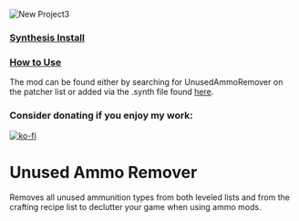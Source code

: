 ![New Project3](https://github.com/ReaperAnon/UnusedAmmoRemover/assets/63963239/893b02a8-b3bb-43dd-a052-5bcdca07717a)

### [Synthesis Install](https://github.com/Mutagen-Modding/Synthesis/wiki/Installation)
### [How to Use](https://github.com/Mutagen-Modding/Synthesis/wiki/Typical-Usage#adding-patchers)

The mod can be found either by searching for UnusedAmmoRemover on the patcher list or added via the .synth file found [here](https://github.com/ReaperAnon/UnusedAmmoRemover/releases/tag/meta).

### Consider donating if you enjoy my work:
[![ko-fi](https://ko-fi.com/img/githubbutton_sm.svg)](https://ko-fi.com/A0A6P3CRK)

# Unused Ammo Remover

Removes all unused ammunition types from both leveled lists and from the crafting recipe list to declutter your game when using ammo mods.
